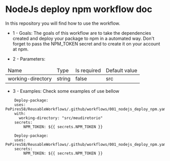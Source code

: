 # NodeJs deploy npm workflow doc

In this repository you will find how to use the workflow.

- 1 - Goals:
The goals of this workflow are to take the dependencies created and deploy your package to npm in a automated way. Don't forget to pass the NPM_TOKEN secret and to create it on your account at npm.

- 2 - Parameters:
<table>
    <thead>
        <tr>
            <td> 
                Name
            </td>
            <td>
                Type
            </td>
            <td>
                Is required
            </td>
            <td>
                Default value
            </td>
        <tr>
    </thead>
    <tbody>
        <tr>
            <td>
                working-directory
            </td>
            <td>
                string
            </td>
            <td>
                false
            </td>
            <td>
                src
            </td>
        </tr>
    <tbody>
</table>

- 3 - Examples:
Check some examples of use bellow

```
    Deploy-package:
    uses: PePires58/ReusableWorkflows/.github/workflows/001_nodejs_deploy_npm.yaml@main
    with:
      working-directory: "src/meudiretorio"
    secrets:
        NPM_TOKEN: ${{ secrets.NPM_TOKEN }}
```

```
    Deploy-package:
    uses: PePires58/ReusableWorkflows/.github/workflows/001_nodejs_deploy_npm.yaml@main
    secrets:
        NPM_TOKEN: ${{ secrets.NPM_TOKEN }}
```